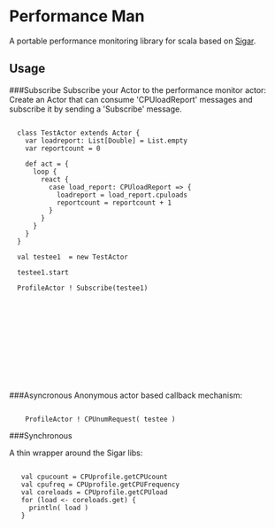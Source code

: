 ﻿Performance Man
===============

A portable performance monitoring library for scala based on [Sigar](http://www.hyperic.com/products/sigar).

Usage
------
###Subscribe
Subscribe your Actor to the performance monitor actor:
Create an Actor that can consume 'CPUloadReport' messages and subscribe it by sending a 'Subscribe' message.
 
<pre><code>
  class TestActor extends Actor {
    var loadreport: List[Double] = List.empty
    var reportcount = 0
    
    def act = {
      loop {
        react {
          case load_report: CPUloadReport => {
            loadreport = load_report.cpuloads
            reportcount = reportcount + 1
          }
        }
      }
    }
  }  
  
  val testee1  = new TestActor
  
  testee1.start
  
  ProfileActor ! Subscribe(testee1)
</code></pre>

<object src="https://gist.github.com/914709.js?file=PerformanceManSubscribe.scala"></object>

###Asyncronous
Anonymous actor based callback mechanism:
<pre><code>
    ProfileActor ! CPUnumRequest( testee )
</code></pre>

###Synchronous

A thin wrapper around the Sigar libs:
<pre><code>
   val cpucount = CPUprofile.getCPUcount
   val cpufreq = CPUprofile.getCPUFrequency
   val coreloads = CPUprofile.getCPUload
   for (load <- coreloads.get) {
     println( load )
   }
</code></pre>
 




